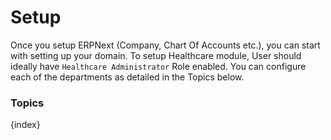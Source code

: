 <!-- add-breadcrumbs -->
# Setup

Once you setup ERPNext (Company, Chart Of Accounts etc.), you can start with setting up your domain. To setup Healthcare module, User should ideally have `Healthcare Administrator` Role enabled. You can configure each of the departments as detailed in the Topics below.

### Topics

{index}
